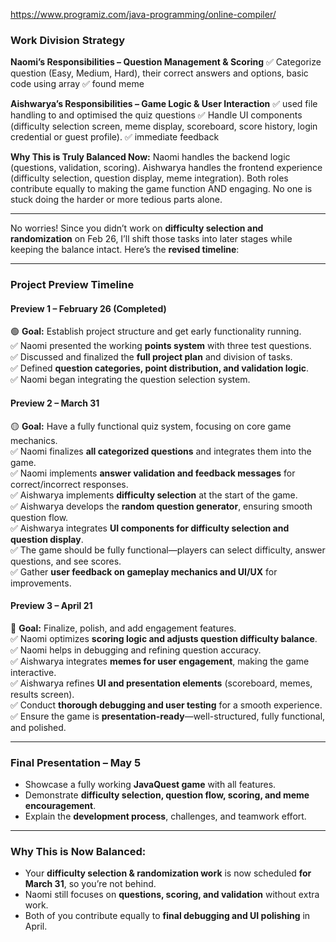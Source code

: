 https://www.programiz.com/java-programming/online-compiler/

### **Work Division Strategy**  

**Naomi’s Responsibilities – Question Management & Scoring**
✅ Categorize question (Easy, Medium, Hard), their correct answers and options, basic code using array
✅ found meme


**Aishwarya’s Responsibilities – Game Logic & User Interaction**
✅ used file handling to and optimised the quiz questions
✅ Handle UI components (difficulty selection screen, meme display, scoreboard, score history, login credential or guest profile).
✅ immediate feedback 

**Why This is Truly Balanced Now:**
Naomi handles the backend logic (questions, validation, scoring).
Aishwarya handles the frontend experience (difficulty selection, question display, meme integration). 
Both roles contribute equally to making the game function AND engaging.
No one is stuck doing the harder or more tedious parts alone.


----------------------------------
No worries! Since you didn’t work on **difficulty selection and randomization** on Feb 26, I’ll shift those tasks into later stages while keeping the balance intact. Here’s the **revised timeline**:  

---

### **Project Preview Timeline**  

#### **Preview 1 – February 26 (Completed)**  
🟢 **Goal:** Establish project structure and get early functionality running.  
✅ Naomi presented the working **points system** with three test questions.  
✅ Discussed and finalized the **full project plan** and division of tasks.  
✅ Defined **question categories, point distribution, and validation logic**.  
✅ Naomi began integrating the question selection system.  

#### **Preview 2 – March 31**  
🟡 **Goal:** Have a fully functional quiz system, focusing on core game mechanics.  
✅ Naomi finalizes **all categorized questions** and integrates them into the game.  
✅ Naomi implements **answer validation and feedback messages** for correct/incorrect responses.  
✅ Aishwarya implements **difficulty selection** at the start of the game.  
✅ Aishwarya develops the **random question generator**, ensuring smooth question flow.  
✅ Aishwarya integrates **UI components for difficulty selection and question display**.  
✅ The game should be fully functional—players can select difficulty, answer questions, and see scores.  
✅ Gather **user feedback on gameplay mechanics and UI/UX** for improvements.  

#### **Preview 3 – April 21**  
🔴 **Goal:** Finalize, polish, and add engagement features.  
✅ Naomi optimizes **scoring logic and adjusts question difficulty balance**.  
✅ Naomi helps in debugging and refining question accuracy.  
✅ Aishwarya integrates **memes for user engagement**, making the game interactive.  
✅ Aishwarya refines **UI and presentation elements** (scoreboard, memes, results screen).  
✅ Conduct **thorough debugging and user testing** for a smooth experience.  
✅ Ensure the game is **presentation-ready**—well-structured, fully functional, and polished.  

---

### **Final Presentation – May 5**  
- Showcase a fully working **JavaQuest game** with all features.  
- Demonstrate **difficulty selection, question flow, scoring, and meme encouragement**.  
- Explain the **development process**, challenges, and teamwork effort.  

---

### **Why This is Now Balanced:**  
- Your **difficulty selection & randomization work** is now scheduled **for March 31**, so you’re not behind.  
- Naomi still focuses on **questions, scoring, and validation** without extra work.  
- Both of you contribute equally to **final debugging and UI polishing** in April.  
